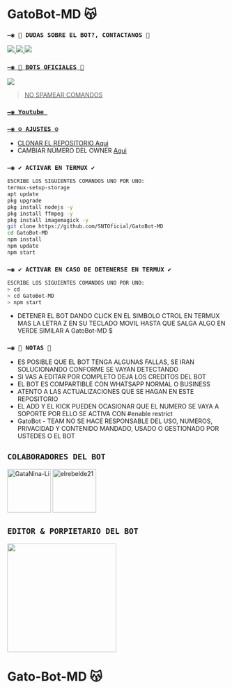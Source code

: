 
# GatoBot-MD 😽

### `—◉ 👑 DUDAS SOBRE EL BOT?, CONTACTANOS 👑`
<a href="http://595983186566" target="blank"><img src="https://img.shields.io/badge/SNT-Creador-25D366?style=for-the-badge&logo=WhatsApp&logoColor=green" />
<a href="https://instagram.com/gata_dios?igshid=YmMyMTA2M2Y=" target="green"><img src="https://img.shields.io/badge/GataDios-Colab 1-25D366?style=for-the-badge&logo=instagram&logoColor=pink" />
 <a href="http://5959831" target="blank"><img src="https://img.shields.io/badge/e-Colab 2-25D366?style=for-the-badge&logo=WhatsApp&logoColor=purpe" />

### `—◉ 🤖 BOTS OFICIALES 🤖`

<a href="https://api.whatsapp.com/send/?phone=52199349&text&type=phone_number&app_absent=0" target="blank"><img src="https://img.shields.io/badge/BOT-OFICIAL.1-25D366?style=for-the-badge&logo=whatsapp&logoColor=white" />

 > NO SPAMEAR COMANDOS

### `—◉ Youtube `

 
### `—◉ ⚙️ AJUSTES ⚙️`
- CLONAR EL REPOSITORIO [Aqui](https://github.com/SNTOficial/GatoBot-MD/fork)
- CAMBIAR NÚMERO DEL OWNER [Aqui](https://github.com/SNTOficial/GatoBot-MD/blob/master/config.js)

### `—◉ ✔️ ACTIVAR EN TERMUX ✔️`
```bash
ESCRIBE LOS SIGUIENTES COMANDOS UNO POR UNO:
termux-setup-storage
apt update
pkg upgrade
pkg install nodejs -y
pkg install ffmpeg -y
pkg install imagemagick -y
git clone https://github.com/SNTOficial/GatoBot-MD
cd GatoBot-MD
npm install
npm update
npm start
```


### `—◉ ✔️ ACTIVAR EN CASO DE DETENERSE EN TERMUX ✔️`
```bash
ESCRIBE LOS SIGUIENTES COMANDOS UNO POR UNO:
> cd 
> cd GatoBot-MD
> npm start
```


- DETENER EL BOT DANDO CLICK EN EL SIMBOLO CTROL EN TERMUX MAS LA LETRA Z EN SU TECLADO MOVIL HASTA QUE SALGA ALGO EN VERDE SIMILAR A GatoBot-MD $  



### `—◉ 📝 NOTAS 📝`
- ES POSIBLE QUE EL BOT TENGA ALGUNAS FALLAS, SE IRAN SOLUCIONANDO CONFORME SE VAYAN DETECTANDO
- SI VAS A EDITAR POR COMPLETO DEJA LOS CREDITOS DEL BOT 
- EL BOT ES COMPARTIBLE CON WHATSAPP NORMAL O BUSINESS
- ATENTO A LAS ACTUALIZACIONES QUE SE HAGAN EN ESTE REPOSITORIO
- EL ADD Y EL KICK PUEDEN OCASIONAR QUE EL NUMERO SE VAYA A SOPORTE POR ELLO SE ACTIVA CON #enable restrict 
- GatoBot - TEAM NO SE HACE RESPONSABLE DEL USO, NUMEROS, PRIVACIDAD Y CONTENIDO MANDADO, USADO O GESTIONADO POR USTEDES O EL BOT

## `COLABORADORES DEL BOT` 
<a href="https://github.com/GataNina-Li"><img src="https://github.com/GataNina-Li.png" width="100" height="100" alt="GataNina-Li"/></a>
<a href="https://github.com/elrebelde21"><img src="https://github.com/elrebelde21.png" width="100" height="100" alt="elrebelde21"/></a>


## `EDITOR & PORPIETARIO DEL BOT` 
<a href="https://github.com/"><img src="https://github.com/.png" width="250" height="250" alt=""/></a>
 


# Gato-Bot-MD 😽


